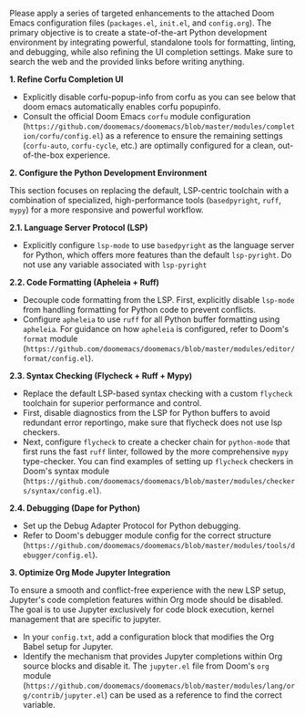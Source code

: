 Please apply a series of targeted enhancements to the attached Doom Emacs configuration files (`packages.el`, `init.el`, and `config.org`). The primary objective is to create a state-of-the-art Python development environment by integrating powerful, standalone tools for formatting, linting, and debugging, while also refining the UI completion settings. Make sure to search the web and the provided links before writing anything.

**1. Refine Corfu Completion UI**

- Explicitly disable corfu-popup-info from corfu as you can see below that doom emacs automatically enables corfu popupinfo.
- Consult the official Doom Emacs `corfu` module configuration (`https://github.com/doomemacs/doomemacs/blob/master/modules/completion/corfu/config.el`) as a reference to ensure the remaining settings (`corfu-auto`, `corfu-cycle`, etc.) are optimally configured for a clean, out-of-the-box experience.

**2. Configure the Python Development Environment**

This section focuses on replacing the default, LSP-centric toolchain with a combination of specialized, high-performance tools (`basedpyright`, `ruff`, `mypy`) for a more responsive and powerful workflow.

**2.1. Language Server Protocol (LSP)**

- Explicitly configure `lsp-mode` to use `basedpyright` as the language server for Python, which offers more features than the default `lsp-pyright`. Do not use any variable associated with `lsp-pyright`

**2.2. Code Formatting (Apheleia + Ruff)**

- Decouple code formatting from the LSP. First, explicitly disable `lsp-mode` from handling formatting for Python code to prevent conflicts.
- Configure `apheleia` to use `ruff` for all Python buffer formatting using `apheleia`. For guidance on how `apheleia` is configured, refer to Doom's `format` module (`https://github.com/doomemacs/doomemacs/blob/master/modules/editor/format/config.el`).

**2.3. Syntax Checking (Flycheck + Ruff + Mypy)**

- Replace the default LSP-based syntax checking with a custom `flycheck` toolchain for superior performance and control.
- First, disable diagnostics from the LSP for Python buffers to avoid redundant error reportingo, make sure that flycheck does not use lsp checkers.
- Next, configure `flycheck` to create a checker chain for `python-mode` that first runs the fast `ruff` linter, followed by the more comprehensive `mypy` type-checker. You can find examples of setting up `flycheck` checkers in Doom's syntax module (`https://github.com/doomemacs/doomemacs/blob/master/modules/checkers/syntax/config.el`).

**2.4. Debugging (Dape for Python)**

- Set up the Debug Adapter Protocol for Python debugging.
- Refer to Doom's debugger module config for the correct structure (`https://github.com/doomemacs/doomemacs/blob/master/modules/tools/debugger/config.el`).

**3. Optimize Org Mode Jupyter Integration**

To ensure a smooth and conflict-free experience with the new LSP setup, Jupyter's code completion features within Org mode should be disabled. The goal is to use Jupyter exclusively for code block execution, kernel management that are specific to jupyter.

- In your `config.txt`, add a configuration block that modifies the Org Babel setup for Jupyter.
- Identify the mechanism that provides Jupyter completions within Org source blocks and disable it. The `jupyter.el` file from Doom's `org` module (`https://github.com/doomemacs/doomemacs/blob/master/modules/lang/org/contrib/jupyter.el`) can be used as a reference to find the correct variable.
